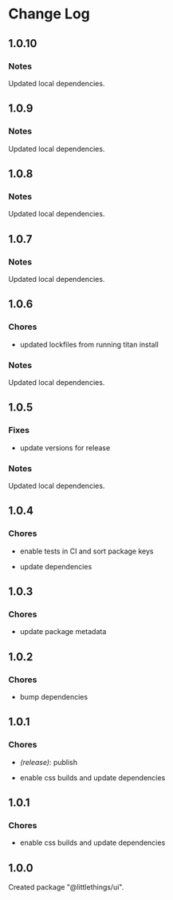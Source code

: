 # Change Log

## 1.0.10

### Notes

Updated local dependencies.

## 1.0.9

### Notes

Updated local dependencies.

## 1.0.8

### Notes

Updated local dependencies.

## 1.0.7

### Notes

Updated local dependencies.

## 1.0.6

### Chores

-   updated lockfiles from running titan install

### Notes

Updated local dependencies.

## 1.0.5

### Fixes

-   update versions for release

### Notes

Updated local dependencies.

## 1.0.4

### Chores

-   enable tests in CI and sort package keys

-   update dependencies

## 1.0.3

### Chores

-   update package metadata

## 1.0.2

### Chores

-   bump dependencies

## 1.0.1

### Chores

-   _(release)_: publish

-   enable css builds and update dependencies

## 1.0.1

### Chores

-   enable css builds and update dependencies

## 1.0.0

Created package "@littlethings/ui".
